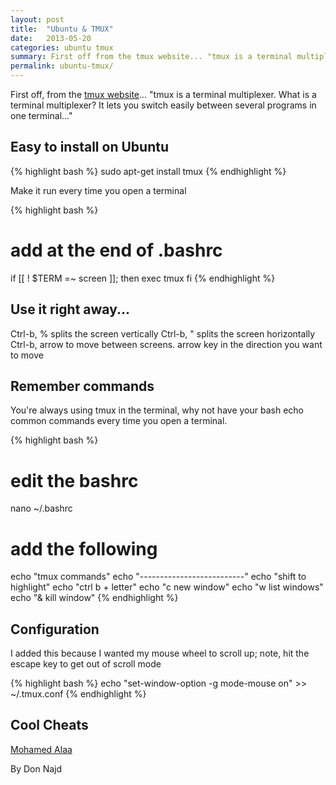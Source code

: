```yaml
---
layout: post
title:  "Ubuntu & TMUX"
date:   2013-05-20
categories: ubuntu tmux
summary: First off from the tmux website... "tmux is a terminal multiplexer. What is a terminal multiplexer? It lets you switch easily between several programs in one terminal..." 
permalink: ubuntu-tmux/
---
```

First off, from the [tmux website](http://tmux.sourceforge.net/)... "tmux is a terminal multiplexer. What is a terminal multiplexer? It lets you switch easily between several programs in one terminal..." 

## Easy to install on Ubuntu

{% highlight bash %}
sudo apt-get install tmux
{% endhighlight %}

Make it run every time you open a terminal

{% highlight bash %}
# add at the end of .bashrc
if [[ ! $TERM =~ screen ]]; then
    exec tmux
fi
{% endhighlight %}

## Use it right away...
Ctrl-b, % splits the screen vertically
Ctrl-b, " splits the screen horizontally
Ctrl-b, arrow to move between screens. arrow key in the direction you want to move

## Remember commands
You're always using tmux in the terminal, why not have your bash echo common commands every time you open a terminal.

{% highlight bash %}
# edit the bashrc
nano ~/.bashrc

# add the following
echo "tmux commands"
echo "--------------------------"
echo "shift to highlight"
echo "ctrl b + letter"
echo "c           new window"
echo "w           list windows"
echo "&           kill window"
{% endhighlight %}

## Configuration
I added this because I wanted my mouse wheel to scroll up; note, hit the escape key to get out of scroll mode

{% highlight bash %}
echo "set-window-option -g mode-mouse on" >> ~/.tmux.conf
{% endhighlight %}

## Cool Cheats 
[Mohamed Alaa](https://gist.github.com/MohamedAlaa/2961058)


By Don Najd